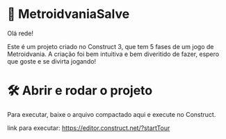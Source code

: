 # 👾 MetroidvaniaSalve
Olá rede!

Este é um projeto criado no Construct 3, que tem 5 fases de um jogo de Metroidvania.
A criação foi bem intuitiva e bem diveritido de fazer, espero que goste e se divirta jogando!

# 🛠️ Abrir e rodar o projeto

Para executar, baixe o arquivo compactado aqui e execute no Construct.

link para executar:
https://editor.construct.net/?startTour
